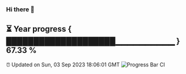 ### Hi there 👋
⏳ Year progress { ████████████████████▁▁▁▁▁▁▁▁▁▁ } 67.33 %
---
⏰ Updated on Sun, 03 Sep 2023 18:06:01 GMT
![Progress Bar CI](https://github.com/Moyi321/Moyi321/workflows/Progress%20Bar%20CI/badge.svg)
